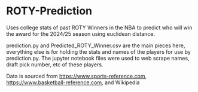 # ROTY-Prediction
Uses college stats of past ROTY Winners in the NBA to predict who will win the award for the 2024/25 season using euclidean distance.


prediction.py and Predicted_ROTY_Winner.csv are the main pieces here, everything else is for holding the stats and names of the players for use by prediction.py. The jupyter notebook files were used to web scrape names, draft pick number, etc of these players.

Data is sourced from https://www.sports-reference.com, https://www.basketball-reference.com, and Wikipedia
